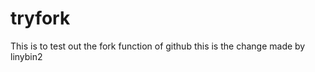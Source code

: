 tryfork
=======

This is to test out the fork function of github
this is the change made by linybin2
